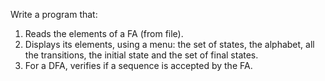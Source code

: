 Write a program that:

1. Reads the elements of a FA (from file).
2. Displays its elements, using a menu: the set of states, the alphabet, all the transitions, the initial state and the set of final states.
3. For a DFA, verifies if a sequence is accepted by the FA.
